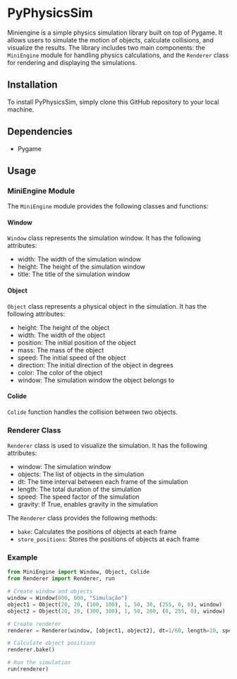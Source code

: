 # PyPhysicsSim

Miniengine is a simple physics simulation library built on top of Pygame. It allows users to simulate the motion of objects, calculate collisions, and visualize the results. The library includes two main components: the `MiniEngine` module for handling physics calculations, and the `Renderer` class for rendering and displaying the simulations.

## Installation

To install PyPhysicsSim, simply clone this GitHub repository to your local machine.

## Dependencies

- Pygame

## Usage

### MiniEngine Module

The `MiniEngine` module provides the following classes and functions:

#### Window

`Window` class represents the simulation window. It has the following attributes:

- width: The width of the simulation window
- height: The height of the simulation window
- title: The title of the simulation window

#### Object

`Object` class represents a physical object in the simulation. It has the following attributes:

- height: The height of the object
- width: The width of the object
- position: The initial position of the object
- mass: The mass of the object
- speed: The initial speed of the object
- direction: The initial direction of the object in degrees
- color: The color of the object
- window: The simulation window the object belongs to

#### Colide

`Colide` function handles the collision between two objects.

### Renderer Class

`Renderer` class is used to visualize the simulation. It has the following attributes:

- window: The simulation window
- objects: The list of objects in the simulation
- dt: The time interval between each frame of the simulation
- length: The total duration of the simulation
- speed: The speed factor of the simulation
- gravity: If True, enables gravity in the simulation

The `Renderer` class provides the following methods:

- `bake`: Calculates the positions of objects at each frame
- `store_positions`: Stores the positions of objects at each frame

### Example

```python
from MiniEngine import Window, Object, Colide
from Renderer import Renderer, run

# Create window and objects
window = Window(800, 800, "Simulação")
object1 = Object(20, 20, (100, 100), 1, 50, 30, (255, 0, 0), window)
object2 = Object(20, 20, (300, 300), 1, 50, 200, (0, 255, 0), window)

# Create renderer
renderer = Renderer(window, [object1, object2], dt=1/60, length=10, speed=1, gravity=False)

# Calculate object positions
renderer.bake()

# Run the simulation
run(renderer)
